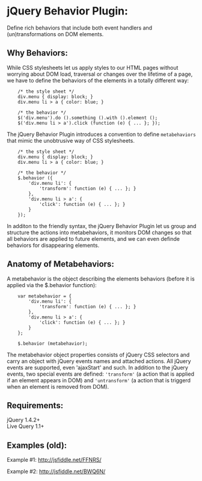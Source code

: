 # jQuery Behavior Plugin:
Define rich behaviors that include both event handlers and (un)transformations on DOM elements.

## Why Behaviors:
While CSS stylesheets let us apply styles to our HTML pages without worrying about DOM load, traversal or changes over the lifetime of a page, we have to define the behaviors of the elements in a totally different way:

        /* the style sheet */
        div.menu { display: block; }
        div.menu li > a { color: blue; }

        /* the behavior */
        $('div.menu').do ().something ().with ().element ();
        $('div.menu li > a').click (function (e) { ... }; });


The jQuery Behavior Plugin introduces a convention to define `` metabehaviors `` that mimic the unobtrusive way of CSS stylesheets.

        /* the style sheet */
        div.menu { display: block; }
        div.menu li > a { color: blue; }

        /* the behavior */
        $.behavior ({
            'div.menu li': {
                'transform': function (e) { ... }; }
            },
            'div.menu li > a': {
                'click': function (e) { ... }; }
            }
        });


In additon to the friendly syntax, the jQuery Behavior Plugin let us group and structure the actions into metabehaviors, it monitors DOM changes so that all behaviors are applied to future elements, and we can even definde behaviors for disappearing elements.


## Anatomy of Metabehaviors:
A metabehavior is the object describing the elements behaviors (before it is applied via the $.behavior function):

        var metabehavior = {
            'div.menu li': {
                'transform': function (e) { ... }; }
            },
            'div.menu li > a': {
                'click': function (e) { ... }; }
            }
        };

        $.behavior (metabehavior);

The metabehavior object properties consists of jQuery CSS selectors and carry an object with jQuery events names and attached actions. All jQuery events are supported, even 'ajaxStart' and such. In addition to the jQuery events, two special events are defined: `` 'transform' `` (a action that is applied if an element appears in DOM) and `` 'untransform' `` (a action that is triggerd when an element is removed from DOM).

## Requirements:
jQuery 1.4.2+  
Live Query 1.1+

## Examples (old):
Example #1: http://jsfiddle.net/FFNRS/

Example #2: http://jsfiddle.net/BWQ6N/

